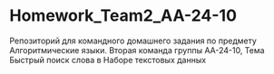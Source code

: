 # Homework_Team2_AA-24-10
Репозиторий для командного домашнего задания по предмету Алгоритмические языки. Вторая команда группы АА-24-10, Тема Быстрый поиск слова в Наборе текстовых данных
